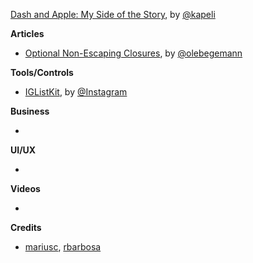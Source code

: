 [Dash and Apple: My Side of the Story](https://blog.kapeli.com/dash-and-apple-my-side-of-the-story), by [@kapeli](https://twitter.com/kapeli)

**Articles**

* [Optional Non-Escaping Closures](https://oleb.net/blog/2016/10/optional-non-escaping-closures/), by [@olebegemann](https://twitter.com/olebegemann)


**Tools/Controls**

* [IGListKit](https://github.com/Instagram/IGListKit), by [@Instagram](https://github.com/Instagram)

**Business**

* 

**UI/UX**

*

**Videos**

*

**Credits**

* [mariusc](https://mariusc.github.com), [rbarbosa](https://github.com/rbarbosa)
